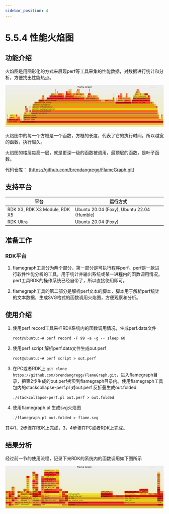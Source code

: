 ```yaml
---
sidebar_position: 4
---
```


# 5.5.4 性能火焰图

## 功能介绍

火焰图是用图形化的方式来展现perf等工具采集的性能数据，对数据进行统计和分析，方便找出性能热点。

![http-bw](/../static/img/05_Robot_development/05_tros_dev/image/flame_graph/flamegraph.png "flame graph")

火焰图中的每一个方框是一个函数，方框的长度，代表了它的执行时间，所以越宽的函数，执行越久。

火焰图的楼层每高一层，就是更深一级的函数被调用，最顶层的函数，是叶子函数。

代码仓库： (https://github.com/brendangregg/FlameGraph.git)

## 支持平台

| 平台    | 运行方式 |
| ------- | ---------|
| RDK X3, RDK X3 Module, RDK X5 | Ubuntu 20.04 (Foxy), Ubuntu 22.04 (Humble)    |
| RDK Ultra| Ubuntu 20.04 (Foxy) |

## 准备工作

### RDK平台

1. flamegraph工具分为两个部分，第一部分是可执行程序perf。perf是一款进行软件性能分析的工具，用于统计并输出系统或某一进程内的函数调用情况。perf工具RDK的操作系统已经自带了，所以直接使用即可。

2. flamegraph工具的第二部分是解析perf文本的脚本，脚本用于解析perf统计的文本数据，生成SVG格式的函数调用火焰图，方便观察和分析。

## 使用介绍

1. 使用perf record工具采样RDK系统内的函数调用情况，生成perf.data文件

    ```shell
    root@ubuntu:~# perf record -F 99 -a -g -- sleep 60
    ```

2. 使用perf script 解析perf.data文件生成out.perf

    ```shell
    root@ubuntu:~# perf script > out.perf
    ```

3. 在PC或者RDK上 `git clone https://github.com/brendangregg/FlameGraph.git`，进入flamegraph目录，把第2步生成的out.perf拷贝到flamegraph目录内。使用flamegraph工具包内的stackcollapse-perf.pl 对out.perf 反折叠生成out.folded

    ```shell
    ./stackcollapse-perf.pl out.perf > out.folded
    ```

4. 使用flamegraph.pl 生成svg火焰图

    ```shell
    ./flamegraph.pl out.folded > flame.svg
    ```

其中1，2步骤在RDK上完成，3，4步骤在PC或者RDK上完成。

## 结果分析

经过前一节的使用流程，记录下来RDK的系统内的函数调用如下图所示

![](/../static/img/05_Robot_development/05_tros_dev/image/flame_graph/flame_graph_result.png)
